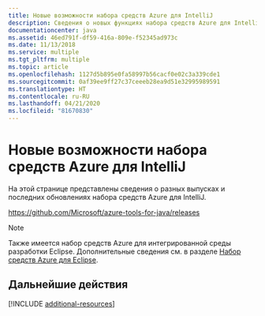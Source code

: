 ```yaml
---
title: Новые возможности набора средств Azure для IntelliJ
description: Сведения о новых функциях набора средств Azure для IntelliJ.
documentationcenter: java
ms.assetid: 46ed791f-df59-416a-809e-f52345ad973c
ms.date: 11/13/2018
ms.service: multiple
ms.tgt_pltfrm: multiple
ms.topic: article
ms.openlocfilehash: 1127d5b895e0fa58997b56cacf0e02c3a339cde1
ms.sourcegitcommit: 0af39ee9ff27c37ceeeb28ea9d51e32995989591
ms.translationtype: HT
ms.contentlocale: ru-RU
ms.lasthandoff: 04/21/2020
ms.locfileid: "81670830"
---
```

# <a name="whats-new-in-the-azure-toolkit-for-intellij"></a>Новые возможности набора средств Azure для IntelliJ

На этой странице представлены сведения о разных выпусках и последних обновлениях набора средств Azure для IntelliJ.

<https://github.com/Microsoft/azure-tools-for-java/releases>

> [!NOTE]
> Также имеется набор средств Azure для интегрированной среды разработки Eclipse. Дополнительные сведения см. в разделе [Набор средств Azure для Eclipse].

<!--

### April 14, 2017
The Azure Toolkit for IntelliJ - April 2017 release includes the following enhancements:

* **Improved Azure Sign In Experience**: The Azure Toolkit for IntelliJ now supports two methods of logging into your Azure account: *Interactive* and *Automated*. For more information, see [Azure Sign In Instructions for the Azure Toolkit for IntelliJ].
* **Publishing using Docker Containers**: You can now publish your web applications as Docker Containers using Azure Toolkit for IntelliJ. For more information, see [How to publish a Web App as a Docker Container using the Azure Toolkit for IntelliJ].
* **Storage Account Management**: The Azure Toolkit for IntelliJ now supports managing your storage accounts from the Azure Explorer View. For more information, see [Managing Storage Accounts using the Azure Explorer for IntelliJ].
* **Virtual Machine Management**: The Azure Toolkit for IntelliJ now supports managing your virtual machines from the Azure Explorer Tool Window. For more information, see [Managing Virtual Machines using the Azure Explorer for IntelliJ].
* **Removal of Remote Debugging Support**. Remote debugging of Java web apps on Azure App Service has been removed from the Azure Toolkit for IntelliJ; this was necessary to resolve some problems which customers were experiencing when using the toolkit.

### August 26, 2016
The Azure Toolkit for IntelliJ - August 2016 release includes the following enhancements:

* **Custom JDK Distributions**. The Azure Toolkit for IntelliJ now supports specifying and deploying an arbitrary JDK version to your Azure WebApp container:
  * In addition to the JDKs provided by Azure, you can also choose from a wide selection of Zulu OpenJDK versions made available on Azure by Azul Systems.
  * You can also specify your own JDK distribution if you upload it as a ZIP file to your storage account.
* **Enhancements to the Azure Explorer view**:
  * Support for Virtual Machine management using Azure's new Resource Manager model: you can list, create and delete resource manager-based virtual machines without leaving the IDE.
  * Support for Storage Account blob management using Azure's Resource Manager, which complements the existing functionality for managing "classic" storage accounts.
* **Microsoft JDBC Driver 6.0 for SQL Server**. This update includes the latest JDBC driver for Microsoft SQL Server (v6.0), which is now included as a library that you can easily add to your Java projects, thereby replacing the older version.

### June 29, 2016
The Azure Toolkit for IntelliJ - June 2016 release includes the following enhancements:

* **Java 8 Requirement**. The Azure Toolkit for IntelliJ now requires Java 8, although this requirement is only for the toolkit - your applications can continue to use all versions of Java that are supported by Azure.
* **Support for the latest Java JDKs**. The latest versions of the Java JDKs are now supported by the Azure Toolkit for IntelliJ.
* **Support for Azure SDK v2.9.1**. The latest version of the Azure SDK is now the minimum pre-requisite for the Azure Toolkit for IntelliJ.
* **Integrated Samples**. The Azure Toolkit for IntelliJ now features several sample applications to help developers get started.
* **HDInsight Tool Integration**. Azure's HDInsight Tools are now bundled with the Azure Toolkit for IntelliJ. For more information, see [HDInsight Tools Plugin for IntelliJ].
* **Remote Debugging of Java Web Apps**. The Azure Toolkit for IntelliJ now supports remote debugging of Java web apps on Azure App Service.

### April 12, 2016
The Azure Toolkit for IntelliJ - April 2016 release includes the following enhancements:

* **Support for Azure SDK v2.9.0**. The latest version of the Azure SDK is now the minimum pre-requisite for the Azure Toolkit for IntelliJ.
* **Miscellaneous usability, responsiveness and performance improvements related to Azure Web App support**. A number of performance optimizations in how the Toolkit communicates with Azure result in a more responsive UI.
* **Ability to delete an existing Web Application container in Azure from within IntelliJ**. The Azure Toolkit for IntelliJ now allows you to delete an existing Azure Web container without leaving IntelliJ.

-->

## <a name="next-steps"></a>Дальнейшие действия

[!INCLUDE [additional-resources](includes/additional-resources.md)]

<!-- URL List -->

[Набор средств Azure для Eclipse]: ../toolkit-for-eclipse/index.yml
[Azure Sign In Instructions for the Azure Toolkit for IntelliJ]: sign-in-instructions.md
[How to publish a Web App as a Docker Container using the Azure Toolkit for IntelliJ]: publish-as-docker-container.md
[Managing Storage Accounts using the Azure Explorer for IntelliJ]: managing-storage-accounts-using-azure-explorer.md
[Managing Virtual Machines using the Azure Explorer for IntelliJ]: managing-virtual-machines-using-azure-explorer.md
[Azure for Java Developers]: ../java
[HDInsight Tools Plugin for IntelliJ]: /azure/hdinsight/hdinsight-apache-spark-intellij-tool-plugin
